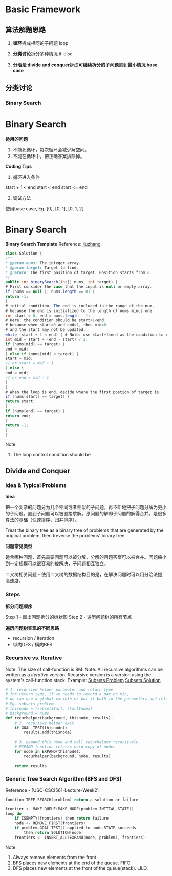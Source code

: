 # Basic Framework

## 算法解题思路

1. **循环**拆成相同的子问题 loop

2. **分类讨论**拆分多种情况 if-else

3. **分治法 divide and conquer**拆成**可继续拆分的子问题**直到**最小情况 base case**

## 分类讨论

### Binary Search

# Binary Search

__适用的问题__
1. 不能死循环，每次循环会减少解空间。
2. 不能在循环中，把正确答案排除掉。

__Coding Tips__
1. 循环进入条件

start + 1 < end
start < end
start <= end

2. 调试方法

使用base case, Eg. [0], [0, 1], [0, 1, 2]

# Binary Search
**Binary Search Template**
Reference: [jiuzhang](http://www.jiuzhang.com/solutions/binary-search/)

```java
class Solution {
/**
* @param nums: The integer array.
* @param target: Target to find.
* @return: The first position of target. Position starts from 0.
*/
public int binarySearch(int[] nums, int target) {
# First consider the case that the input is null or empty array.
if (nums == null || nums.length == 0) {
return -1;
}
# initial condition. The end is included in the range of the num,
# because the end is initialized to the length of nums minus one
int start = 0, end = nums.length - 1;
# Here, the condition should be start+1<end.
# because when start=0 and end=1, then mid=0
# and the start may not be updated.
while (start + 1 < end) { # Note: use start+1<end as the condition to continue
int mid = start + (end - start) / 2;
if (nums[mid] == target) {
end = mid;
} else if (nums[mid] < target) {
start = mid;
// or start = mid + 1
} else {
end = mid;
// or end = mid - 1
}
}
# When the loop is end, decide where the first postion of target is.
if (nums[start] == target) {
return start;
}
if (nums[end] == target) {
return end;
}
return -1;
}
}
```

Note:
1. The loop control condition should be

## Divide and Conquer

### Idea & Typical Problems

**Idea**

把一个复杂的问题分为几个相同或者相似的子问题。再不断地把子问题分解为更小的子问题。直到子问题可以被直接求解。原问题的解即子问题的解得合并。是很多算法的基础（快速排序、归并排序）。

Treat the binary tree as a binary tree of problems that are generated by the original problem, then treverse the problems' binary tree.

**问题常见类型**

适合哪种问题，首先需要问题可以被分解，分解的问题答案可以被合并。问题缩小到一定规模可以很容易的被解决，子问题相互独立。

二叉树相关问题 - 使用二叉树的数据结构目的是，在解决问题时可以用分治法提高速度。

### Steps

**拆分问题顺序**

Step 1 - 画出问题拆分的树状图
Step 2 - 遍历问题树的所有节点

**遍历问题树实现的不同思路**

- recursion / iteration
- 纵向DFS / 横向BFS

### Recursive vs. Iterative

Note: The size of call-function is 8M.
Note: All recursive algorithms can be written as a _iterative_ version. Recursive version is a version using the system's call-function stack.
Example: 
[Subsets Problem](http://www.lintcode.com/zh-cn/problem/subsets-ii/#)
[Subsets Solution](http://www.jiuzhang.com/solutions/subsets/)

```python
# 1. recursive helper parameter and return type
# for return type, if we needs to record a max or min,
# we can use a global varible or put it both in the parameters and return type.
# Eg. subsets problem
# thisnode = (subsetStart, startIndex)
# background = nums
def recurhelper(background, thisnode, results):
    # 2. recursive helper exit
    if GOAL_TEST(thisnode):
        results.add(thisnode)
    
    # 3. expand this node and call recurhelper recursively.
    # EXPAND function returns hard copy of nodes
    for node in EXPAND(thisnode):
        recurhelper(background, node, results)
    
    return results
```

### Generic Tree Search Algorithm (BFS and DFS)

Reference - [USC-CSCI561-Lecture-Week2]

```c
function TREE_SEARCH(problem) return a solution or failure

frontier <- MAKE_QUEUE(MAKE_NODE(problem.INITIAL_STATE))
loop do
    if ISEMPTY(frontiers) then return failure
    node <- REMOVE_FIRST(frontiers)
    if problem.GOAL_TEST() applied to node.STATE succeeds
        then return SOLUTION(node)
    frontiers <- INSERT_ALL(EXPAND(node, problem), frontiers)
```

Note:
1. Always remove elements from the front
2. BFS places new elements at the end of the queue. FIFO.
3. DFS places new elements at the front of the queue(stack). LILO.